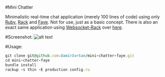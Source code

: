 #Mini Chatter

Minimalistic real-time chat application (merely 100 lines of code) using only [Ruby](https://www.ruby-lang.org/en/), [Rack](http://rack.github.io/) and [Faye](http://faye.jcoglan.com/). Not for use, just as a basic concept. There is also an exact same application using [Websocket-Rack](https://github.com/imanel/websocket-rack) over [here](https://github.com/DamirSvrtan/mini-chatter).

#Screenshot:
![alt text](http://oi60.tinypic.com/2n7mn15.jpg "Chatter index")

#Usage:

```ruby
git clone git@github.com:DamirSvrtan/mini-chatter-faye.git
cd mini-chatter-faye
bundle install
rackup -s thin -E production config.ru
```
